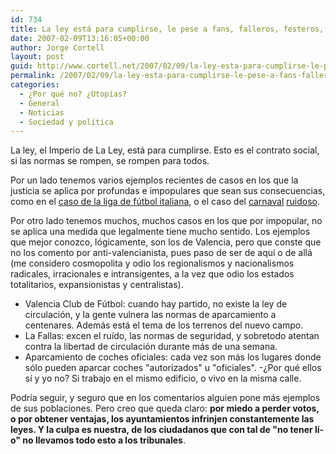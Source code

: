 ```yaml
---
id: 734
title: La ley está para cumplirse, le pese a fans, falleros, festeros, o a quién le pese
date: 2007-02-09T13:16:05+00:00
author: Jorge Cortell
layout: post
guid: http://www.cortell.net/2007/02/09/la-ley-esta-para-cumplirse-le-pese-a-fans-falleros-festeros-o-a-quien-le-pese/
permalink: /2007/02/09/la-ley-esta-para-cumplirse-le-pese-a-fans-falleros-festeros-o-a-quien-le-pese/
categories:
  - ¿Por qué no? ¿Utopías?
  - General
  - Noticias
  - Sociedad y polí­tica
---
```

La ley, el Imperio de La Ley, está para cumplirse. Esto es el contrato social, si las normas se rompen, se rompen para todos.

Por un lado tenemos varios ejemplos recientes de casos en los que la justicia se aplica por profundas e impopulares que sean sus consecuencias, como en el <a target="_blank" title="ABC" href="http://www.abc.es/20070206/deportes-futbol/italia-cierra-estadios-seguridad_200702060329.html">caso de la liga de fútbol italiana</a>, o el caso del <a target="_blank" title="Canarias 7" href="http://www.canarias7.es/articulo.cfm?Id=45793">carnaval</a> <a target="_blank" title="Canarias 7" href="http://www.canarias7.es/articulo.cfm?Id=45884">ruidoso</a>.

Por otro lado tenemos muchos, muchos casos en los que por impopular, no se aplica una medida que legalmente tiene mucho sentido. Los ejemplos que mejor conozco, lógicamente, son los de Valencia, pero que conste que no los comento por anti-valencianista, pues paso de ser de aquí­ o de allá (me considero cosmopolita y odio los regionalismos y nacionalismos radicales, irracionales e intransigentes, a la vez que odio los estados totalitarios, expansionistas y centralistas).

  * Valencia Club de Fútbol: cuando hay partido, no existe la ley de circulación, y la gente vulnera las normas de aparcamiento a centenares. Además está el tema de los terrenos del nuevo campo.
  * La Fallas: excen el ruí­do, las normas de seguridad, y sobretodo atentan contra la libertad de circulación durante más de una semana.
  * Aparcamiento de coches oficiales: cada vez son más los lugares donde sólo pueden aparcar coches "autorizados" u "oficiales". -¿Por qué ellos sí­ y yo no? Si trabajo en el mismo edificio, o vivo en la misma calle.

Podrí­a seguir, y seguro que en los comentarios alguien pone más ejemplos de sus poblaciones. Pero creo que queda claro: **por miedo a perder votos, o por obtener ventajas, los ayuntamientos infrinjen constantemente las leyes. Y la culpa es nuestra, de los ciudadanos que con tal de "no tener lí­o" no llevamos todo esto a los tribunales**.